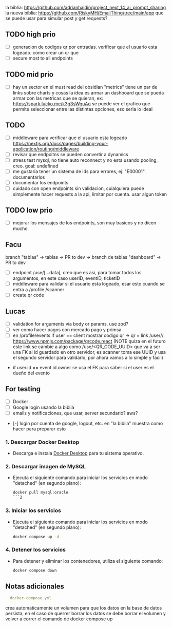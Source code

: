la biblia: https://github.com/adrianhajdin/project_next_14_ai_prompt_sharing
la nueva biblia: https://github.com/RiskyMH/EmailThing/tree/main/app
que se puede usar para simular post y get requests?

## TODO high prio

- [ ] generacion de codigos qr por entradas. verificar que el usuario esta logeado. como crear un qr que
- [ ] secure most to all endpoints

## TODO mid prio

- [ ] hay un sector en el must read del obsidian "metrics" tiene un par de links sobre charts y cosas
  la idea es armar un dashboard que se pueda armar con las metricas que se quieran,
  ex: https://spark.lucko.me/k3g3sWguAo
  se puede ver el grafico que permite seleccionar entre las distintas opciones, eso seria lo ideal

## TODO

- [ ] middleware para verificar que el usuario esta
  logeado https://nextjs.org/docs/pages/building-your-application/routing/middleware
- [ ] revisar que endpoitns se pueden convertir a dynamics
- [ ] stress test mysql, no tiene auto reconnect y no esta usando pooling, creo. goal: undefined
- [ ] me gustaria tener un sistema de ids para errores, ej: "E00001". documentarlos
- [ ] documentar los endpoints
- [ ] cuidado con open endpoints sin validacion, cuialquiera puede simplemente hacer requests a la api, limitar por
  cuenta. usar algun token

## TODO low prio

- [ ] mejorar los mensajes de los endpoints, son muy basicos y no dicen mucho

## Facu

branch "tablas" -> tablas -> PR to dev -> branch de tablas "dashboard" -> PR to dev

- [ ] endpoint /use/[...data], creo que es asi, para tomar todos los argumentos, en este caso userID, eventID, ticketID
- [ ] middleware para validar si el usuario esta logeado, esar esto cuando se entra a /profile /scanner
- [ ] create qr code

## Lucas

- [ ] validation for arguments via body or params, use zod?
- [ ] ver como hacer pagos con mercado pago y primsa
- [ ] en /profile/events if user == client mostrar codigo qr -> qr = link /use/<userID>/<eventID>/<ticketID>
  https://www.npmjs.com/package/qrcode.react
  (NOTE quiza en el futuro este link se cambie a algo como /use/<QR_CODE_UUID> que va a ser una FK al id guardado en
  otro servidor, es scanner toma ese UUID y usa el segundo servidor para validarlo, por ahora vamos a lo simple y facil)
- if user.id == event.id.owner se usa el FK para saber si el user es el dueño del evento

## For testing

- [ ] Docker
- [ ] Google login usando la biblia
- [ ] emails y notificaciones, que usar, server secundario? aws?
- [-] login por cuenta de google, logout, etc. en "la biblia" muestra como hacer para preparar
  esto

### 1. Descargar Docker Desktop

- Descarga e instala [Docker Desktop](https://www.docker.com/products/docker-desktop/) para tu sistema operativo.

### 2. Descargar imagen de MySQL

- Ejecuta el siguiente comando para iniciar los servicios en modo "detached" (en segundo plano):
    ```bash
    docker pull mysql:oracle
    ```2

### 3. Iniciar los servicios

- Ejecuta el siguiente comando para iniciar los servicios en modo "detached" (en segundo plano):
    ```bash
    docker compose up -d
    ```

### 4. Detener los servicios

- Para detener y eliminar los contenedores, utiliza el siguiente comando:
    ```bash
    docker compose down
    ```

## Notas adicionales

```yaml
  docker-compose.yml 
```  

crea automaticamente un volumen para que los datos en la base de datos persista,
en el caso de querrer borrar los datos se debe borrar el volumen y volver a correr el comando de docker compose up